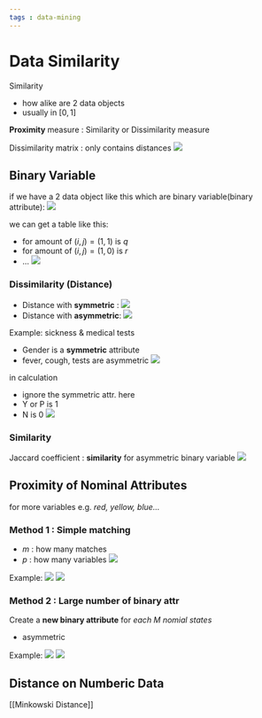 ```yaml
---
tags : data-mining
---
```


# Data Similarity
Similarity
* how alike are 2 data objects
* usually in $[0,1]$

**Proximity** measure : Similarity or Dissimilarity measure

Dissimilarity matrix : only contains distances
![](https://i.imgur.com/6yb1gD5.png)

## Binary Variable
if we have a 2 data object like this which are binary variable(binary attribute):
![](https://i.imgur.com/BJzWPvo.png)

we can get a table like this:
* for amount of $(i,j) = (1,1)$ is $q$
* for amount of $(i,j) = (1,0)$ is $r$
* ...
![](https://i.imgur.com/qsKwKYD.png)


### Dissimilarity (Distance)
* Distance with **symmetric** :
![](https://i.imgur.com/GYF9NeR.png)
* Distance with **asymmetric**:
![](https://i.imgur.com/xwTIxWs.png)

Example: sickness & medical tests
* Gender is a **symmetric** attribute
* fever, cough, tests are asymmetric
![](https://i.imgur.com/UWfgSMk.png)

in calculation
* ignore the symmetric attr. here
* Y or P is 1
* N is 0
![](https://i.imgur.com/Xs4v6WJ.png)

### Similarity
Jaccard coefficient : **similarity** for asymmetric binary variable
![](https://i.imgur.com/jLWLeaO.png)

## Proximity of Nominal Attributes 
for more variables
e.g. *red, yellow, blue...*

### Method 1 : Simple matching
* $m$ : how many matches
* $p$ : how many variables
![](https://i.imgur.com/1fz7Ljx.png)

Example:
![](https://i.imgur.com/B6JMiI4.png)
![](https://i.imgur.com/zklid4P.png)

### Method 2 : Large number of binary attr
Create a **new binary attribute** for *each M nomial states*
* asymmetric

Example:
![](https://i.imgur.com/9MpJe87.png)
![](https://i.imgur.com/K5BnYxH.png)

## Distance on Numberic Data
[[Minkowski Distance]]
